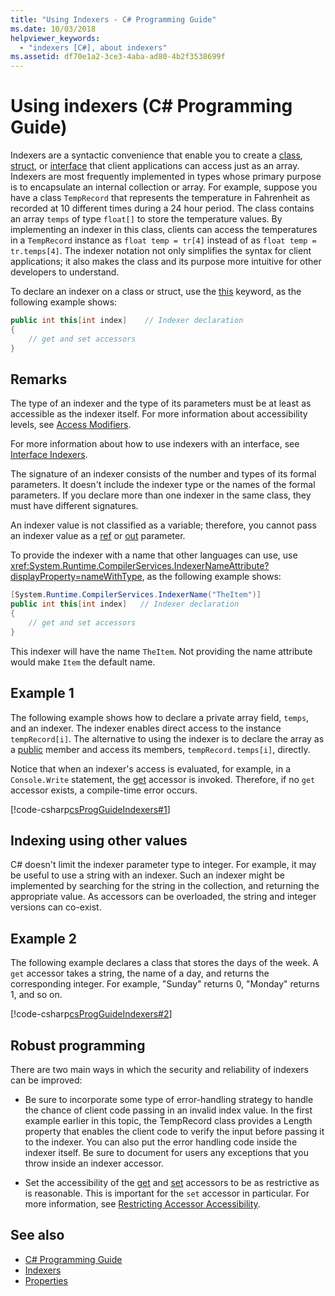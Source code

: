 ```yaml
---
title: "Using Indexers - C# Programming Guide"
ms.date: 10/03/2018
helpviewer_keywords: 
  - "indexers [C#], about indexers"
ms.assetid: df70e1a2-3ce3-4aba-ad80-4b2f3538699f
---
```

# Using indexers (C# Programming Guide)

Indexers are a syntactic convenience that enable you to create a [class](../../language-reference/keywords/class.md), [struct](../../language-reference/keywords/struct.md), or [interface](../../language-reference/keywords/interface.md) that client applications can access just as an array. Indexers are most frequently implemented in types whose primary purpose is to encapsulate an internal collection or array. For example, suppose you have a class `TempRecord` that represents the temperature in Fahrenheit as recorded at 10 different times during a 24 hour period. The class contains an array `temps` of type `float[]` to store the temperature values. By implementing an indexer in this class, clients can access the temperatures in a `TempRecord` instance as `float temp = tr[4]` instead of as `float temp = tr.temps[4]`. The indexer notation not only simplifies the syntax for client applications; it also makes the class and its purpose more intuitive for other developers to understand.  
  
To declare an indexer on a class or struct, use the [this](../../language-reference/keywords/this.md) keyword, as the following example shows:

```csharp
public int this[int index]    // Indexer declaration  
{  
    // get and set accessors  
}  
```

## Remarks

The type of an indexer and the type of its parameters must be at least as accessible as the indexer itself. For more information about accessibility levels, see [Access Modifiers](../../language-reference/keywords/access-modifiers.md).  
  
 For more information about how to use indexers with an interface, see [Interface Indexers](./indexers-in-interfaces.md).  
  
 The signature of an indexer consists of the number and types of its formal parameters. It doesn't include the indexer type or the names of the formal parameters. If you declare more than one indexer in the same class, they must have different signatures.  
  
 An indexer value is not classified as a variable; therefore, you cannot pass an indexer value as a [ref](../../language-reference/keywords/ref.md) or [out](../../language-reference/keywords/out-parameter-modifier.md) parameter.  
  
 To provide the indexer with a name that other languages can use, use <xref:System.Runtime.CompilerServices.IndexerNameAttribute?displayProperty=nameWithType>, as the following example shows:  

```csharp
[System.Runtime.CompilerServices.IndexerName("TheItem")]  
public int this[int index]   // Indexer declaration  
{
    // get and set accessors  
}  
```

This indexer will have the name `TheItem`. Not providing the name attribute would make `Item` the default name.  
  
## Example 1  
  
The following example shows how to declare a private array field, `temps`, and an indexer. The indexer enables direct access to the instance `tempRecord[i]`. The alternative to using the indexer is to declare the array as a [public](../../language-reference/keywords/public.md) member and access its members, `tempRecord.temps[i]`, directly.  
  
 Notice that when an indexer's access is evaluated, for example, in a `Console.Write` statement, the [get](../../language-reference/keywords/get.md) accessor is invoked. Therefore, if no `get` accessor exists, a compile-time error occurs.  
  
 [!code-csharp[csProgGuideIndexers#1](~/samples/snippets/csharp/VS_Snippets_VBCSharp/csProgGuideIndexers/CS/Indexers.cs#1)]  
  
## Indexing using other values

C# doesn't limit the indexer parameter type to integer. For example, it may be useful to use a string with an indexer. Such an indexer might be implemented by searching for the string in the collection, and returning the appropriate value. As accessors can be overloaded, the string and integer versions can co-exist.  
  
## Example 2  
  
The following example declares a class that stores the days of the week. A `get` accessor takes a string, the name of a day, and returns the corresponding integer. For example, "Sunday" returns 0, "Monday" returns 1, and so on.  
  
 [!code-csharp[csProgGuideIndexers#2](~/samples/snippets/csharp/VS_Snippets_VBCSharp/csProgGuideIndexers/CS/Indexers.cs#2)]  
  
## Robust programming

 There are two main ways in which the security and reliability of indexers can be improved:  
  
- Be sure to incorporate some type of error-handling strategy to handle the chance of client code passing in an invalid index value. In the first example earlier in this topic, the TempRecord class provides a Length property that enables the client code to verify the input before passing it to the indexer. You can also put the error handling code inside the indexer itself. Be sure to document for users any exceptions that you throw inside an indexer accessor.  
  
- Set the accessibility of the [get](../../language-reference/keywords/get.md) and [set](../../language-reference/keywords/set.md) accessors to be as restrictive as is reasonable. This is important for the `set` accessor in particular. For more information, see [Restricting Accessor Accessibility](../classes-and-structs/restricting-accessor-accessibility.md).  
  
## See also

- [C# Programming Guide](../index.md)
- [Indexers](./index.md)
- [Properties](../classes-and-structs/properties.md)
